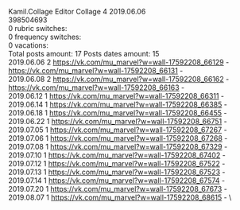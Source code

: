 Kamil.Collage	Editor Collage 4 2019.06.06\
398504693\
0 rubric switches:\
0 frequency switches:\
0 vacations:\
Total posts amount: 17	Posts dates amount: 15\
2019.06.06 2 https://vk.com/mu_marvel?w=wall-17592208_66129 - https://vk.com/mu_marvel?w=wall-17592208_66131 - \
2019.06.08 2 https://vk.com/mu_marvel?w=wall-17592208_66162 - https://vk.com/mu_marvel?w=wall-17592208_66163 - \
2019.06.12 1 https://vk.com/mu_marvel?w=wall-17592208_66311 - \
2019.06.14 1 https://vk.com/mu_marvel?w=wall-17592208_66385 - \
2019.06.18 1 https://vk.com/mu_marvel?w=wall-17592208_66455 - \
2019.06.22 1 https://vk.com/mu_marvel?w=wall-17592208_66751 - \
2019.07.05 1 https://vk.com/mu_marvel?w=wall-17592208_67267 - \
2019.07.06 1 https://vk.com/mu_marvel?w=wall-17592208_67268 - \
2019.07.08 1 https://vk.com/mu_marvel?w=wall-17592208_67329 - \
2019.07.10 1 https://vk.com/mu_marvel?w=wall-17592208_67402 - \
2019.07.12 1 https://vk.com/mu_marvel?w=wall-17592208_67522 - \
2019.07.13 1 https://vk.com/mu_marvel?w=wall-17592208_67523 - \
2019.07.14 1 https://vk.com/mu_marvel?w=wall-17592208_67574 - \
2019.07.20 1 https://vk.com/mu_marvel?w=wall-17592208_67673 - \
2019.08.07 1 https://vk.com/mu_marvel?w=wall-17592208_68615 - \
